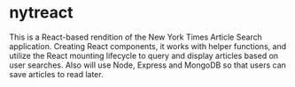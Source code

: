 # nytreact
This is a React-based rendition of the New York Times Article Search application. Creating React components, it works with helper functions, and utilize the React mounting lifecycle to query and display articles based on user searches. Also will use Node, Express and MongoDB so that users can save articles to read later.


